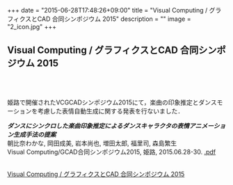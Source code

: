 +++
date = "2015-06-28T17:48:26+09:00"
title = "Visual Computing / グラフィクスとCAD 合同シンポジウム 2015"
description = ""
image = "2_icon.jpg"
+++

## Visual Computing / グラフィクスとCAD 合同シンポジウム 2015

<div class="embedded-image-wrapper">
    <div class="embedded-image-container">
        <img src="../../img/news/2.jpg" alt="" />
    </div>
</div>
<br>
<br>

姫路で開催されたVCGCADシンポジウム2015にて，楽曲の印象推定とダンスモーションを考慮した表情自動生成に関する発表を行ないました．


<div class="publication">
<p>
<b><i>ダンスにシンクロした楽曲印象推定によるダンスキャラクタの表情アニメーション生成手法の提案</i></b><br>
朝比奈わかな, 岡田成美, 岩本尚也, 増田太郎, 福里司, 森島繁生<br>
Visual Computing/GCAD合同シンポジウム2015, 姫路, 2015.06.28-30.
<a href=""><i class="fa fa-file-pdf-o text-primary"></i>.pdf</a><br>
<br>


[Visual Computing / グラフィクスとCAD 合同シンポジウム 2015](http://ipsj-gcad.sakura.ne.jp/vc2015/program.html)
